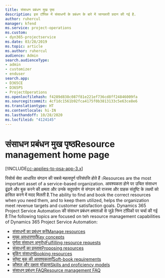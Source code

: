 ```yaml
---
title: संसाधन प्रबंधन मुख पृष्ठ
description: इस टॉपिक में संसाधनों के प्रबंधन के बारे में जानकारी प्रदान की गई है.
author: ruhercul
manager: kfend
ms.service: project-operations
ms.custom:
- dyn365-projectservice
ms.date: 03/28/2019
ms.topic: article
ms.author: ruhercul
audience: Admin
search.audienceType:
- admin
- customizer
- enduser
search.app:
- D365CE
- D365PS
- ProjectOperations
ms.openlocfilehash: f4289d838c087f81e221ef736cd8ff24846009fa
ms.sourcegitcommit: 4cf1dc1561b92fca4175f0b3813133c5e63ce8e6
ms.translationtype: HT
ms.contentlocale: hi-IN
ms.lasthandoff: 10/28/2020
ms.locfileid: "4124145"
---
```

# <a name="resource-management-home-page"></a><span data-ttu-id="45431-103">संसाधन प्रबंधन मुख पृष्ठ</span><span class="sxs-lookup"><span data-stu-id="45431-103">Resource management home page</span></span>

[!INCLUDE[cc-applies-to-psa-app-3.x](../includes/cc-applies-to-psa-app-3x.md)]

<span data-ttu-id="45431-104">रिसोर्स सेवा आधारित संगठन की सबसे महत्वपूर्ण परिसंपत्ति होते हैं।</span><span class="sxs-lookup"><span data-stu-id="45431-104">Resources are the most important asset of a service-based organization.</span></span> <span data-ttu-id="45431-105">आवश्यकता होने पर उचित संसाधन ढूंढने और बुक करने की क्षमता और उनके सदुपयोग से संगठन को राजस्व और ग्राहक संतुष्टि के लक्ष्यों को हासिल करने में मदद मिलती है.</span><span class="sxs-lookup"><span data-stu-id="45431-105">The ability to find and book the correct resources when you need them, and to keep them utilized, helps the organization meet revenue targets and customer satisfaction goals.</span></span> <span data-ttu-id="45431-106">Dynamics 365 Project Service Automation की संसाधन प्रबंधन क्षमताओं से जुड़े निम्न टॉपिकों पर चर्चा की गई है:</span><span class="sxs-lookup"><span data-stu-id="45431-106">The following topics are focused on teh resource management capabilities of Dynamics 365 Project Service Automation:</span></span>

- [<span data-ttu-id="45431-107">संसाधनों का प्रबंधन करें</span><span class="sxs-lookup"><span data-stu-id="45431-107">Manage resources</span></span>](manage-resources.md)
- [<span data-ttu-id="45431-108">मुख्य अवधारणाएँ</span><span class="sxs-lookup"><span data-stu-id="45431-108">Key concepts</span></span>](reports-key-concepts.md)
- [<span data-ttu-id="45431-109">पूर्णता संसाधन अनुरोध</span><span class="sxs-lookup"><span data-stu-id="45431-109">Fulfilling resource requests</span></span>](resource-management-fulfill-requests.md)
- [<span data-ttu-id="45431-110">संसाधनों का प्रस्ताव</span><span class="sxs-lookup"><span data-stu-id="45431-110">Proposing resources</span></span>](resource-management-propose-resources.md)
- [<span data-ttu-id="45431-111">बुकिंग संसाधन</span><span class="sxs-lookup"><span data-stu-id="45431-111">Booking resources</span></span>](resource-management-book-resources-scheduleboard.md)
- [<span data-ttu-id="45431-112">सॉफ़्ट बुक की आवश्यकताएँ</span><span class="sxs-lookup"><span data-stu-id="45431-112">Soft-book requirements</span></span>](resource-management-softbook-requirements.md)
- [<span data-ttu-id="45431-113">कौशल और दक्षता मॉडल्स</span><span class="sxs-lookup"><span data-stu-id="45431-113">Skills and proficiency models</span></span>](resource-management-skills-proficiency.md)
- [<span data-ttu-id="45431-114">संसाधन प्रबंधन FAQ</span><span class="sxs-lookup"><span data-stu-id="45431-114">Resource management FAQ</span></span>](resource-management-faq.md)
